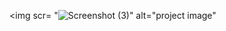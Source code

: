<img scr=   "![Screenshot (3)](https://github.com/user-attachments/assets/33aa7540-1cac-46e2-b0ef-f44827006e95)" alt="project image"

